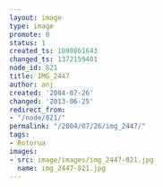 ```yaml
---
layout: image
type: image
promote: 0
status: 1
created_ts: 1090861643
changed_ts: 1372159401
node_id: 821
title: IMG_2447
author: anj
created: '2004-07-26'
changed: '2013-06-25'
redirect_from:
- "/node/821/"
permalink: "/2004/07/26/img_2447/"
tags:
- Rotorua
images:
- src: image/images/img_2447-821.jpg
  name: img_2447-821.jpg
---
```


